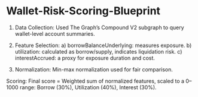 # Wallet-Risk-Scoring-Blueprint

1. Data Collection:
   Used The Graph’s Compound V2 subgraph to query wallet-level account summaries.

2. Feature Selection:
   a) borrowBalanceUnderlying: measures exposure.
   b) utilization: calculated as borrow/supply, indicates liquidation risk.
   c) interestAccrued: a proxy for exposure duration and cost.

3. Normalization:
   Min-max normalization used for fair comparison.

Scoring:
Final score = Weighted sum of normalized features, scaled to a 0–1000 range:
       Borrow (30%), Utilization (40%), Interest (30%).
